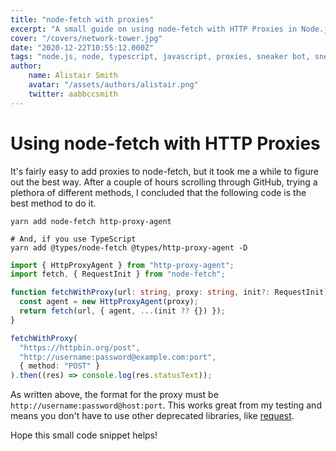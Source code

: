 ```yaml
---
title: "node-fetch with proxies"
excerpt: "A small guide on using node-fetch with HTTP Proxies in Node.js"
cover: "/covers/network-tower.jpg"
date: "2020-12-22T10:55:12.000Z"
tags: "node.js, node, typescript, javascript, proxies, sneaker bot, sneakers, aio bot, http proxies, proxy agent, react, node-fetch, fetch"
author:
    name: Alistair Smith
    avatar: "/assets/authors/alistair.png"
    twitter: aabbccsmith
---
```


# Using node-fetch with HTTP Proxies

It's fairly easy to add proxies to node-fetch, but it took me a while to figure out the best way. After a couple of hours scrolling through GitHub, trying a plethora of different methods, I concluded that the following code is the best method to do it.

```shell
yarn add node-fetch http-proxy-agent

# And, if you use TypeScript
yarn add @types/node-fetch @types/http-proxy-agent -D
```

```typescript
import { HttpProxyAgent } from "http-proxy-agent";
import fetch, { RequestInit } from "node-fetch";

function fetchWithProxy(url: string, proxy: string, init?: RequestInit) {
  const agent = new HttpProxyAgent(proxy);
  return fetch(url, { agent, ...(init ?? {}) });
}

fetchWithProxy(
  "https://httpbin.org/post",
  "http://username:password@example.com:port",
  { method: "POST" }
).then((res) => console.log(res.statusText));
```

As written above, the format for the proxy must be `http://username:password@host:port`. This works great from my testing and means you don't have to use other deprecated libraries, like [request](https://www.npmjs.com/package/request).

Hope this small code snippet helps!
